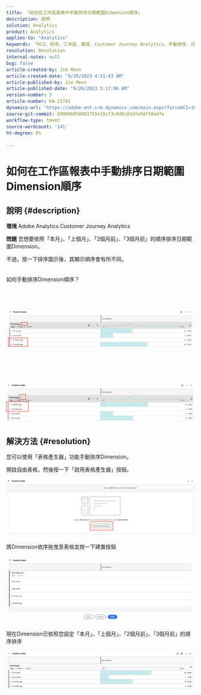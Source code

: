 ```yaml
---
title: 「如何在工作區報表中手動排序日期範圍Dimension順序」
description: 說明
solution: Analytics
product: Analytics
applies-to: "Analytics"
keywords: 「KCS、排序、工作區、維度、Customer Journey Analytics、手動排序、日期範圍Dimension、報表、Adobe Analytics」
resolution: Resolution
internal-notes: null
bug: false
article-created-by: Jim Menn
article-created-date: "9/26/2023 4:51:43 AM"
article-published-by: Jim Menn
article-published-date: "9/26/2023 5:17:06 AM"
version-number: 3
article-number: KA-21781
dynamics-url: "https://adobe-ent.crm.dynamics.com/main.aspx?forceUCI=1&pagetype=entityrecord&etn=knowledgearticle&id=3a2f1c62-285c-ee11-be6f-6045bd006268"
source-git-commit: 699606058083755e18cf3c0d6c83dfe9df58ad7e
workflow-type: tm+mt
source-wordcount: '141'
ht-degree: 6%

---
```


# 如何在工作區報表中手動排序日期範圍Dimension順序

## 說明 {#description}


<b>環境</b>
Adobe Analytics
Customer Journey Analytics

<b>問題</b>
您想要依照「本月」、「上個月」、「2個月前」、「3個月前」的順序排序日期範圍Dimension。

不過，按一下排序圖示後，其顯示順序會有所不同。
<br><br><br>如何手動排序Dimension順序？<br><br>
<br> <br><br>![](assets/___3b2f1c62-285c-ee11-be6f-6045bd006268___.png)<br><br> <br><br> <br><br>![](assets/___3d2f1c62-285c-ee11-be6f-6045bd006268___.png)

## 解決方法 {#resolution}


您可以使用「表格產生器」功能手動排序Dimension。

開啟自由表格，然後按一下「啟用表格產生器」按鈕。

![](assets/d4eda136-2fcd-ed11-b597-6045bd006793.png)

將Dimension依序拖曳至表格並按一下建置按鈕

![](assets/69497031-30cd-ed11-b597-6045bd006793.png)

現在Dimension已依照您設定「本月」、「上個月」、「2個月前」、「3個月前」的順序排序

![](assets/efb1744a-30cd-ed11-b597-6045bd006793.png)
